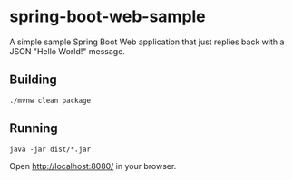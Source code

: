 # spring-boot-web-sample

A simple sample Spring Boot Web application that just replies back with a JSON "Hello World!" message.

## Building

    ./mvnw clean package

## Running

    java -jar dist/*.jar

Open [http://localhost:8080/](http://localhost:8080/) in your browser.